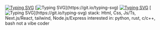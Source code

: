 [![Typing SVG](https://readme-typing-svg.demolab.com?font=Pixelify+Sans&weight=500&size=24&letterSpacing=&duration=2000&color=2AFFE4&background=4600FF&center=true&vCenter=true&repeat=false&width=1000&height=100&lines=+this+readme+is+still+in+the+development+mode%2C+cause+I'm+bored)](https://git.io/typing-svg)
[![Typing SVG](https://readme-typing-svg.demolab.com?font=Pixelify+Sans&weight=500&size=32&letterSpacing=&duration=2000&color=9A55FF&background=FBB4FF&vCenter=true&repeat=false&width=1000&height=100&lines=Hello%2C+my+name+is...)](https://git.io/typing-svg)
[![Typing SVG](https://readme-typing-svg.demolab.com?font=Pixelify+Sans&weight=500&size=55&letterSpacing=&duration=1500&pause=&color=9A55FF&background=FBB4FF&center=true&vCenter=true&repeat=false&width=1000&height=100&lines=+;Ivan+Kurbakov)](https://git.io/typing-svg)
[![Typing SVG](https://readme-typing-svg.demolab.com?font=Pixelify+Sans&weight=500&size=25&letterSpacing=&duration=3000&pause=1000&color=00C2FF&background=FFD9FA&center=true&vCenter=true&width=1000&height=100&lines=+I'm+18+years+old.+Old+is+the+main+word%2C+;mghm%2C+okey%3F;Repeating%2C+if+misunderstood+.+.+.)](https://git.io/typing-svg)
stack: Html, Css, Js/Ts, Next.js/React, tailwind, Node.js/Express
interested in: python, rust, c/c++, bash
not a vibe coder
